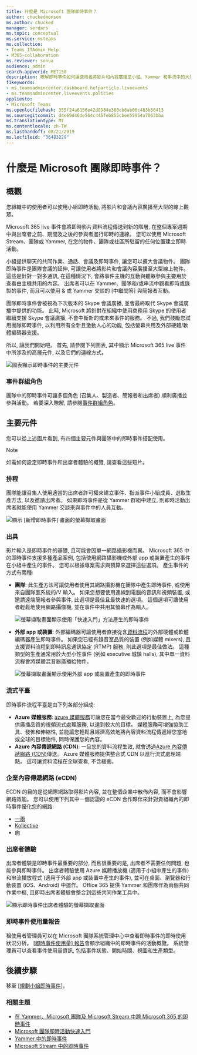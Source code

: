 ```yaml
---
title: 什麼是 Microsoft 團隊即時事件？
author: chuckedmonson
ms.author: chucked
manager: serdars
ms.topic: conceptual
ms.service: msteams
ms.collection:
- Teams_ITAdmin_Help
- M365-collaboration
ms.reviewer: sonua
audience: admin
search.appverid: MET150
description: 瞭解即時事件如何讓使用者將影片和內容廣播至小組、Yammer 和串流中的大型線上物件。
f1keywords:
- ms.teamsadmincenter.dashboard.helparticle.liveevents
- ms.teamsadmincenter.liveevents.policies
appliesto:
- Microsoft Teams
ms.openlocfilehash: 355f24a6156e42d8984e360cb6ab06c483b56413
ms.sourcegitcommit: d4e69d46de564c445feb855cbee55954a7063bba
ms.translationtype: MT
ms.contentlocale: zh-TW
ms.lasthandoff: 08/21/2019
ms.locfileid: "36483229"
---
```

# <a name="what-are-microsoft-teams-live-events"></a>什麼是 Microsoft 團隊即時事件？

## <a name="overview"></a>概觀

您組織中的使用者可以使用小組即時活動, 將影片和會議內容廣播至大型的線上觀眾。 

Microsoft 365 live 事件會將即時影片資料流程傳送到新的階層, 在整個專案週期中與出席者之前、期間及之後的參與者進行即時的連線。 您可以使用 Microsoft Stream、團隊或 Yammer, 在您的物件、團隊或社區所駐留的任何位置建立即時活動。  

小組提供聊天的共同作業、通話、會議及即時事件, 讓您可以擴大會議物件。 團隊即時事件是團隊會議的延伸, 可讓使用者將影片和會議內容廣播至大型線上物件。 這些是針對一對多通訊, 在這種情況下, 會將事件主機的互動與聽眾參與主要用於查看由主機共用的內容。 出席者可以在 Yammer、團隊和/或串流中觀看即時或錄製的事件, 而且可以使用 & 或 Yammer 交談的 [中繼問答] 與簡報者互動。

團隊即時事件會被視為下次版本的 Skype 會議廣播, 並會最終取代 Skype 會議廣播中提供的功能。 此時, Microsoft 將針對在組織中使用商務用 Skype 的使用者繼續支援 Skype 會議廣播, 不會中斷新的或未來事件的服務。 不過, 我們鼓勵您試用團隊即時事件, 以利用所有全新且激動人心的功能, 包括螢幕共用及外部硬體/軟體編碼器支援。

所以, 讓我們開始吧。 首先, 請參閱下列圖表, 其中顯示 Microsoft 365 live 事件中所涉及的高層元件, 以及它們的連線方式。 

![圖表顯示即時事件的主要元件](../media/teams-live-events.png  "圖表顯示即時事件、排程、生產、資料流程平臺、經過認證的協力廠商 eCDN 提供者的主要元件")

### <a name="event-group-roles"></a>事件群組角色
團隊中的即時事件可讓多個角色 (召集人、製造者、簡報者和出席者) 順利廣播並參與活動。 若要深入瞭解, 請參閱[事件群組角色](https://support.office.com/article/get-started-with-microsoft-teams-live-events-d077fec2-a058-483e-9ab5-1494afda578a?ui=en-US&rs=en-US&ad=US#bkmk_roles)。

## <a name="key-components"></a>主要元件
您可以從上述圖片看到, 有四個主要元件與團隊中的即時事件搭配使用。

> [!NOTE]
> 如需如何設定即時事件和出席者體驗的概覽, 請查看這些短片。 [](https://support.office.com/en-us/article/video-plan-and-schedule-a-live-event-f92363a0-6d98-46d2-bdd9-f2248075e502)

### <a name="scheduling"></a>排程
團隊能讓召集人使用適當的出席者許可權來建立事件、指派事件小組成員、選取生產方法, 以及邀請出席者。 如果即時事件是從 Yammer 群組中建立, 則即時活動出席者就能使用 Yammer 交談來與事件中的人員互動。 

![顯示 [新增即時事件] 畫面的螢幕擷取畫面](../media/teams-live-events-schedule.png "顯示 [新增即時事件] 畫面的螢幕擷取畫面, 可用於建立及排程新的即時事件")

### <a name="production"></a>出具
影片輸入是即時事件的基礎, 且可能會因單一網路攝影機而異。 Microsoft 365 中的即時事件支援多種產品案例, 包括使用網路攝影機或外部 app 或裝置產生的事件在小組中產生的事件。 您可以根據專案需求與預算來選擇這些選項。 產生事件的方式有兩種:

- **團隊**: 此生產方法可讓使用者使用其網路攝影機在團隊中產生即時事件, 或使用來自團隊室系統的/V 輸入。 如果您想要使用連線到電腦的音訊和視頻裝置, 或邀請遠端簡報者參與事件, 此選項是最佳且最快速的選項。 這個選項可讓使用者輕鬆地使用網路攝像機, 並在事件中共用其螢幕作為輸入。 

    ![螢幕擷取畫面顯示使用「快速入門」方法產生的即時事件](../media/teams-live-events-quick-start.png "螢幕擷取畫面顯示使用「快速入門」製作方法所產生的即時事件")

- **外部 app 或裝置**: 外部編碼器可讓使用者直接從含[資料流程](https://stream.microsoft.com)的外部硬體或軟體編碼器產生即時事件。 如果您已經有錄音室品質的裝置 (例如媒體 mixers), 且支援資料流程到即時訊息通訊協定 (RTMP) 服務, 則此選項是最佳做法。 這種類型的生產通常用於大型小性事件 (例如 executive 城鎮 halls), 其中單一資料流程會將媒體混音器廣播給物件。 

    ![螢幕擷取畫面顯示使用外部 app 或裝置產生的即時事件](../media/teams-live-events-external-encoder.png "螢幕擷取畫面顯示使用外部 app 或裝置生產方法所產生的即時事件")

### <a name="streaming-platform"></a>流式平臺
即時事件流程平臺是由下列各部分組成:

- **Azure 媒體服務**: [azure 媒體服務](https://docs.microsoft.com/azure/media-services/previous/)可讓您在當今最受歡迎的行動裝置上, 為您提供廣播品質的視頻流式處理服務, 以達到較大的目標。 媒體服務可增強協助工具、發佈和伸縮性, 並能讓您輕鬆且經濟高效地將內容資料流程傳遞給您當地或全球的目標物件, 同時保護您的內容。
- **Azure 內容傳遞網路 (CDN)**: 一旦您的資料流程生效, 就會透過[Azure 內容傳遞網路 (CDN)](https://docs.microsoft.com/azure/cdn/)傳送。 Azure 媒體服務提供整合式 CDN 以進行流式處理端點。 這可讓資料流程在全球查看, 不含緩衝。

### <a name="enterprise-content-delivery-network-ecdn"></a>企業內容傳遞網路 (eCDN)
ECDN 的目的是從網際網路取得影片內容, 並在整個企業中散佈內容, 而不會影響網路效能。 您可以使用下列其中一個認證的 eCDN 合作夥伴來針對貴組織內的即時事件優化您的網路:
- [一兩](https://www.hivestreaming.com/partners/integration-partners/microsoft/)
- [Kollective](http://www.kollective.com)
- [向](http://www.ramp.com)

### <a name="attendee-experience"></a>出席者體驗 
出席者體驗是即時事件最重要的部分, 而且很重要的是, 出席者不需要任何問題, 也能參與即時事件。 出席者體驗使用 Azure 媒體播放機 (適用于小組中產生的事件) 和串流播放程式 (適用于外部 app 或裝置中產生的事件), 並可在桌面、瀏覽器和行動裝置 (iOS、Android) 中運作。 Office 365 提供 Yammer 和團隊作為兩個共同作業中樞, 且即時出席者體驗會整合到這些共同作業工具中。 

![顯示即時事件出席者體驗的螢幕擷取畫面](../media/teams-live-events-attendee.png "顯示即時事件出席者體驗的螢幕擷取畫面")

### <a name="live-event-usage-report"></a>即時事件使用量報告 
租使用者管理員可以在 Microsoft 團隊系統管理中心中查看即時事件的即時使用狀況分析。  [[即時事件使用量] 報告](../teams-analytics-and-reports/teams-live-event-usage-report.md)會顯示組織中的即時事件的活動概覽。  系統管理員可以查看事件使用量資訊, 包括事件狀態、開始時間、視圖和生產類型。  

## <a name="next-steps"></a>後續步驟
移至 [[規劃小組即時事件](plan-for-teams-live-events.md)]。

### <a name="related-topics"></a>相關主題
- [在 Yammer、Microsoft 團隊及 Microsoft Stream 中跨 Microsoft 365 的即時事件](https://docs.microsoft.com/stream/live-event-m365)
- [Microsoft 團隊即時活動快速入門](https://support.office.com/article/d077fec2-a058-483e-9ab5-1494afda578a)
- [Yammer 中的即時事件](https://support.office.com/article/live-events-in-yammer-4ece0ee2-c268-4636-bf2a-16e454befe57)
- [Microsoft Stream 中的即時事件](https://docs.microsoft.com/stream/live-event-overview)

 
